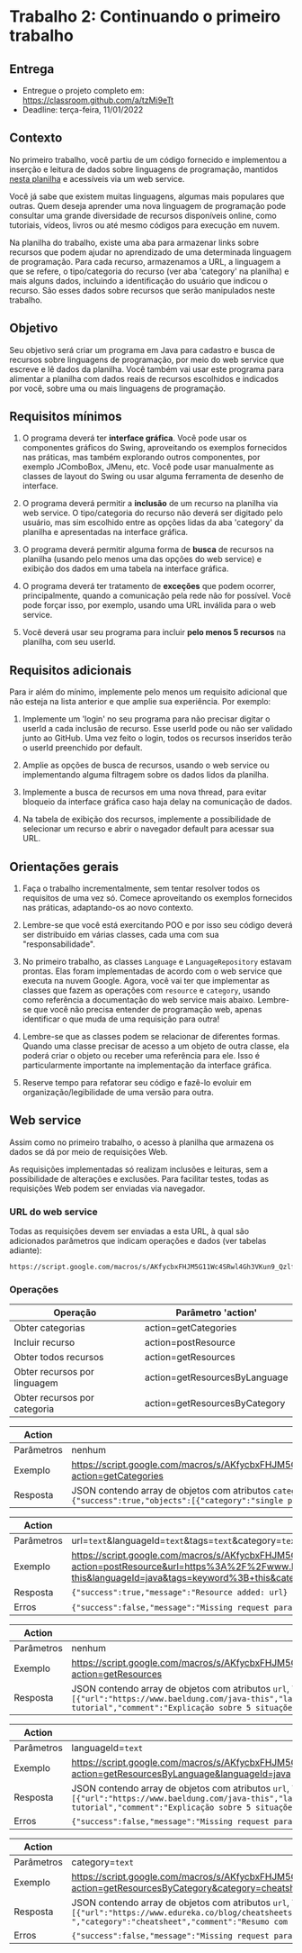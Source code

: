 # Trabalho 2: Continuando o primeiro trabalho





## Entrega


- Entregue o projeto completo em: https://classroom.github.com/a/tzMi9eTt
- Deadline: terça-feira, 11/01/2022


## Contexto


No primeiro trabalho, você partiu de um código fornecido e implementou a inserção e leitura de dados sobre linguagens de programação, mantidos [nesta planilha](https://docs.google.com/spreadsheets/d/1UceqvZgF2dTHRFzYO_bY6fE3oOht02-8tkCgcRMb24k/edit?usp=sharing) e acessíveis via um web service. 

Você já sabe que existem muitas linguagens, algumas mais populares que outras. Quem deseja aprender uma nova linguagem de programação pode consultar uma grande diversidade de recursos disponíveis online, como tutoriais, vídeos, livros ou até mesmo códigos para execução em nuvem. 

Na planilha do trabalho, existe uma aba para armazenar links sobre recursos que podem ajudar no aprendizado de uma determinada linguagem de programação. Para cada recurso, armazenamos a URL, a linguagem a que se refere, o tipo/categoria do recurso (ver aba 'category' na planilha) e mais alguns dados, incluindo a identificação do usuário que indicou o recurso. São esses dados sobre recursos que serão manipulados neste trabalho.


## Objetivo


Seu objetivo será criar um programa em Java para cadastro e busca de recursos sobre linguagens de programação, por meio do web service que escreve e lê dados da planilha. Você também vai usar este programa para alimentar a planilha com dados reais de recursos escolhidos e indicados por você, sobre uma ou mais linguagens de programação.




## Requisitos mínimos


1. O programa deverá ter **interface gráfica**. Você pode usar os componentes gráficos do Swing, aproveitando os exemplos fornecidos nas práticas, mas também explorando outros componentes, por exemplo JComboBox, JMenu, etc. Você pode usar manualmente as classes de layout do Swing ou usar alguma ferramenta de desenho de interface. 


2. O programa deverá permitir a **inclusão** de um recurso na planilha via web service. O tipo/categoria do recurso não deverá ser digitado pelo usuário, mas sim escolhido entre as opções lidas da aba 'category' da planilha e apresentadas na interface gráfica. 

3. O programa deverá permitir alguma forma de **busca** de recursos na planilha (usando pelo menos uma das opções do web service) e exibição dos dados em uma tabela na interface gráfica. 

4. O programa deverá ter tratamento de **exceções** que podem ocorrer, principalmente, quando a comunicação pela rede não for possível. Você pode forçar isso, por exemplo, usando uma URL inválida para o web service.

5. Você deverá usar seu programa para incluir **pelo menos 5 recursos** na planilha, com seu userId.

## Requisitos adicionais 

Para ir além do mínimo, implemente pelo menos um requisito adicional que não esteja na lista anterior e que amplie sua experiência. Por exemplo:

1. Implemente um 'login' no seu programa para não precisar digitar o userId a cada inclusão de recurso. Esse userId pode ou não ser validado junto ao GitHub. Uma vez feito o login, todos os recursos inseridos terão o userId preenchido por default. 

2. Amplie as opções de busca de recursos, usando o web service ou implementando alguma filtragem sobre os dados lidos da planilha.

3. Implemente a busca de recursos em uma nova thread, para evitar bloqueio da interface gráfica caso haja delay na comunicação de dados. 

4. Na tabela de exibição dos recursos, implemente a possibilidade de selecionar um recurso e abrir o navegador default para acessar sua URL.



## Orientações gerais


1. Faça o trabalho incrementalmente, sem tentar resolver todos os requisitos de uma vez só. Comece aproveitando os exemplos fornecidos nas práticas, adaptando-os ao novo contexto.


2. Lembre-se que você está exercitando POO e por isso seu código deverá ser distribuído em várias classes, cada uma com sua "responsabilidade". 

3. No primeiro trabalho, as classes `Language` e `LanguageRepository` estavam prontas. Elas foram implementadas de acordo com o web service que executa na nuvem Google. Agora, você vai ter que implementar as classes que fazem as operações com `resource` e `category`, usando como referência a documentação do web service mais abaixo. Lembre-se que você não precisa entender de programação web, apenas identificar o que muda de uma requisição para outra!

4. Lembre-se que as classes podem se relacionar de diferentes formas. Quando uma classe precisar de acesso a um objeto de outra classe, ela poderá criar o objeto ou receber uma referência para ele. Isso é particularmente importante na implementação da interface gráfica.


5. Reserve tempo para refatorar seu código e fazê-lo evoluir em organização/legibilidade de uma versão para outra.




 


## Web service

Assim como no primeiro trabalho, o acesso à planilha que armazena os dados se dá por meio de requisições Web.

As requisições implementadas só realizam inclusões e leituras, sem a possibilidade de alterações e exclusões. Para facilitar testes, todas as requisições Web podem ser enviadas via navegador.

### URL do web service

Todas as requisições devem ser enviadas a esta URL, à qual são adicionados parâmetros que indicam operações e dados (ver tabelas adiante):
```
https://script.google.com/macros/s/AKfycbxFHJM5G11Wc4SRwl4Gh3VKun9_QzlfmFAthGI0rihrbd9maY3c3nb8XFaE020HMYQc/exec?
```

### Operações

| Operação | Parâmetro 'action' |
|----------|---------|
| Obter categorias | action=getCategories | 
| Incluir recurso | action=postResource |
| Obter todos recursos | action=getResources |
| Obter recursos por linguagem | action=getResourcesByLanguage |
| Obter recursos por categoria | action=getResourcesByCategory |


| Action   | getCategories  |
|------------|-----------|
| Parâmetros | nenhum  |
| Exemplo    |   https://script.google.com/macros/s/AKfycbxFHJM5G11Wc4SRwl4Gh3VKun9_QzlfmFAthGI0rihrbd9maY3c3nb8XFaE020HMYQc/exec?action=getCategories        |
| Resposta   | JSON contendo array de objetos com atributos `category` (nome da categoria) e `description` (descrição da categoria):   `{"success":true,"objects":[{"category":"single page tutorial","description":"tutorial curto com explicações e exemplos"}]}`          |



| Action   | postResource  |
|------------|-----------|
| Parâmetros |  url=`text`&languageId=`text`&tags=`text`&category=`text`&comment=`text`&userId=`text`
| Exemplo    |   https://script.google.com/macros/s/AKfycbxFHJM5G11Wc4SRwl4Gh3VKun9_QzlfmFAthGI0rihrbd9maY3c3nb8XFaE020HMYQc/exec?action=postResource&url=https%3A%2F%2Fwww.baeldung.com%2Fjava-this&languageId=java&tags=keyword%3B+this&category=single+page+tutorial&comment=Explica%C3%A7%C3%A3o+sobre+5+situa%C3%A7%C3%B5es+de+uso+da+keyword+this&userId=andreainfufsm        |
| Resposta           | `{"success":true,"message":"Resource added: url}` |
| Erros | `{"success":false,"message":"Missing request parameter"}` ou `{"success":false,"message":"Language not found"}` ou `{"success":false,"message":"Category not found"}` | 

| Action   | getResources |
|------------|-----------|
| Parâmetros | nenhum  |
| Exemplo    |   https://script.google.com/macros/s/AKfycbxFHJM5G11Wc4SRwl4Gh3VKun9_QzlfmFAthGI0rihrbd9maY3c3nb8XFaE020HMYQc/exec?action=getResources
| Resposta   | JSON contendo array de objetos com atributos `url`, `languageId`, `tags`, `category`, `comment` e `userId`: `{"success":true,"objects":[{"url":"https://www.baeldung.com/java-this","languageId":"java","tags":"keyword; this","category":"single page tutorial","comment":"Explicação sobre 5 situações de uso da keyword this","userId":"andreainfufsm"}]}`          |

| Action   | getResourcesByLanguage |
|------------|-----------|
| Parâmetros | languageId=`text`  |
| Exemplo    |   https://script.google.com/macros/s/AKfycbxFHJM5G11Wc4SRwl4Gh3VKun9_QzlfmFAthGI0rihrbd9maY3c3nb8XFaE020HMYQc/exec?action=getResourcesByLanguage&languageId=java
| Resposta   | JSON contendo array de objetos com atributos `url`, `languageId`, `tags`, `category`, `comment` e `userId`: `{"success":true,"objects":[{"url":"https://www.baeldung.com/java-this","languageId":"java","tags":"keyword; this","category":"single page tutorial","comment":"Explicação sobre 5 situações de uso da keyword this","userId":"andreainfufsm"}]}`          |
| Erros | `{"success":false,"message":"Missing request parameter"}` ou `{"success":false,"message":"Language not found"}`  | 


| Action   | getResourcesByCategory |
|------------|-----------|
| Parâmetros | category=`text`  |
| Exemplo    |   https://script.google.com/macros/s/AKfycbxFHJM5G11Wc4SRwl4Gh3VKun9_QzlfmFAthGI0rihrbd9maY3c3nb8XFaE020HMYQc/exec?action=getResourcesByCategory&category=cheatsheet
| Resposta   | JSON contendo array de objetos com atributos `url`, `languageId`, `tags`, `category`, `comment` e `userId`: `{"success":true,"objects":[{"url":"https://www.edureka.co/blog/cheatsheets/java-oop-cheat-sheet/","languageId":"java","tags":"object oriented ","category":"cheatsheet","comment":"Resumo com conceitos e exemplos de POO em Java","userId":"andreainfufsm"}]}`          |
| Erros | `{"success":false,"message":"Missing request parameter"}` ou `{"success":false,"message":"Language not found"}`  | 





